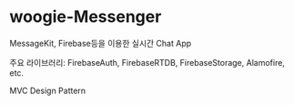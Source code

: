# woogie-Messenger

MessageKit, Firebase등을 이용한 실시간 Chat App

주요 라이브러리: FirebaseAuth, FirebaseRTDB, FirebaseStorage, Alamofire, etc.

MVC Design Pattern
